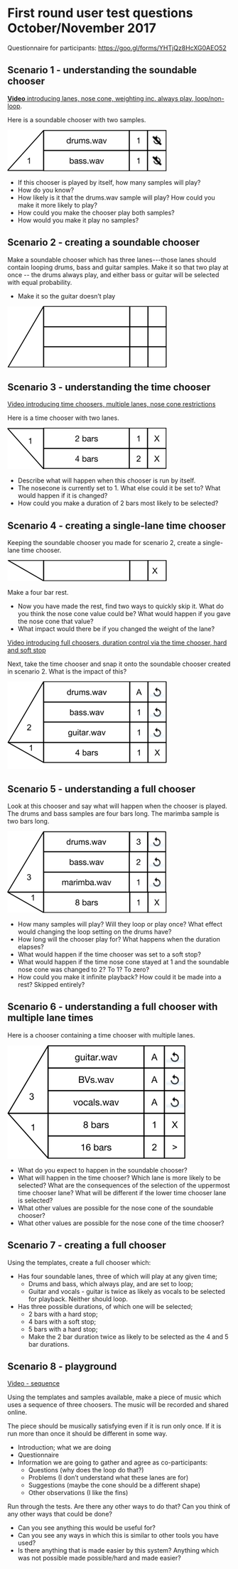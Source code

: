 # First round user test questions October/November 2017

Questionnaire for participants: <https://goo.gl/forms/YHTjQz8HcXG0AEO52> 

## Scenario 1 - understanding the soundable chooser


[**Video** introducing lanes, nose cone, weighting inc. always play, loop/non-loop](https://drive.google.com/file/d/0B8-mMuIk5IXDb1pEX2p6c1RNcGs/view?usp=sharing).


Here is a soundable chooser with two samples. 

![](images/image7.png)

* If this chooser is played by itself, how many samples will play? 
* How do you know? 
* How likely is it that the drums.wav sample will play? How could you make it more likely to play? 
* How could you make the chooser play both samples? 
* How would you make it play no samples?


## Scenario 2 - creating a soundable chooser
Make a soundable chooser which has three lanes---those lanes should contain looping drums, bass and guitar samples. Make it so that two play at once -- the drums always play, and either bass or guitar will be selected with equal probability. 

* Make it so the guitar doesn’t play

![](images/image2.png)


## Scenario 3 - understanding the time chooser


[Video introducing time choosers, multiple lanes, nose cone restrictions](https://drive.google.com/file/d/0B8-mMuIk5IXDdXdNQWJNMFMzSHc/view?usp=sharing)


Here is a time chooser with two lanes.

![](images/image5.png)

* Describe what will happen when this chooser is run by itself.
* The nosecone is currently set to 1. What else could it be set to? What would happen if it is changed?
* How could you make a duration of 2 bars most likely to be selected?


## Scenario 4 - creating a single-lane time chooser
Keeping the soundable chooser you made for scenario 2, create a single-lane time chooser.

![](images/image3.png)

Make a four bar rest.

* Now you have made the rest, find two ways to quickly skip it. What do you think the nose cone value could be? What would happen if you gave the nose cone that value?
* What impact would there be if you changed the weight of the lane?


[Video introducing full choosers, duration control via the time chooser, hard and soft stop](https://drive.google.com/file/d/0B8-mMuIk5IXDNjAyUG1ud0RwNkk/view?usp=sharing)


Next, take the time chooser and snap it onto the soundable chooser created in scenario 2. What is the impact of this?

![](images/image4.png)


## Scenario 5 - understanding a full chooser
Look at this chooser and say what will happen when the chooser is played. The drums and bass samples are four bars long. The marimba sample is two bars long.

![](images/image6.png)

* How many samples will play? Will they loop or play once? What effect would changing the loop setting on the drums have?
* How long will the chooser play for? What happens when the duration elapses?
* What would happen if the time chooser was set to a soft stop?
* What would happen if the time nose cone stayed at 1 and the soundable nose cone was changed to 2? To 1? To zero?
* How could you make it infinite playback? How could it be made into a rest? Skipped entirely?


## Scenario 6 - understanding a full chooser with multiple lane times
Here is a chooser containing a time chooser with multiple lanes.

![](images/image1.png)

* What do you expect to happen in the soundable chooser?
* What will happen in the time chooser? Which lane is more likely to be selected? What are the consequences of the selection of the uppermost time chooser lane? What will be different if the lower time chooser lane is selected?
* What other values are possible for the nose cone of the soundable chooser?
* What other values are possible for the nose cone of the time chooser?


## Scenario 7 - creating a full chooser
Using the templates, create a full chooser which:

* Has four soundable lanes, three of which will play at any given time;
   * Drums and bass, which always play, and are set to loop;
   * Guitar and vocals - guitar is twice as likely as vocals to be selected for playback. Neither should loop.
* Has three possible durations, of which one will be selected;
   * 2 bars with a hard stop;
   * 4 bars with a soft stop;
   * 5 bars with a hard stop;
   * Make the 2 bar duration twice as likely to be selected as the 4 and 5 bar durations.


## Scenario 8 - playground


[Video - sequence](https://drive.google.com/file/d/0B8-mMuIk5IXDaTBGaHplSWs4RU0/view?usp=sharing)


Using the templates and samples available, make a piece of music which uses a sequence of three choosers. The music will be recorded and shared online. 

The piece should be musically satisfying even if it is run only once. If it is run more than once it should be different in some way.


* Introduction; what we are doing
* Questionnaire
* Information we are going to gather and agree as co-participants:
	* Questions (why does the loop do that?)
	* Problems (I don’t understand what these lanes are for)
	* Suggestions (maybe the cone should be a different shape)
	* Other observations (I like the fins)


Run through the tests. Are there any other ways to do that? Can you think of any other ways that could be done?

* Can you see anything this would be useful for?
* Can you see any ways in which this is similar to other tools you have used?
* Is there anything that is made easier by this system? Anything which was not possible made possible/hard and made easier?